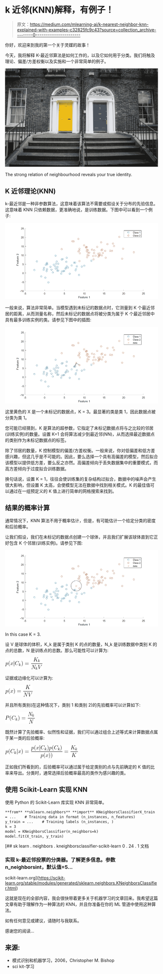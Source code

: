 # k 近邻(KNN)解释，有例子！

> 原文：<https://medium.com/mlearning-ai/k-nearest-neighbor-knn-explained-with-examples-c32825fc9c43?source=collection_archive---------0----------------------->

你好，欢迎来到我的第一个关于灵媒的故事！

今天，我将解释 K-最近邻算法是如何工作的，以及它如何用于分类。我们将触及理论、偏差/方差权衡以及实施和一个非常简单的例子。

![](img/0bbba9a8d4f99ebecc23ac909f968a28.png)

The strong relation of neighbourhood reveals your true identity.

## K 近邻理论(KNN)

k-最近邻是一种非参数算法，这意味着该算法不需要或假设关于分布的先验信息。这意味着 KNN 只依赖数据，更准确地说，是训练数据。下图中可以看到一个例子:

![](img/9602c3580b248790c7069b80363d883e.png)

一般来说，算法非常简单。当模型遇到未标记的数据点时，它测量到 K 个最近邻居的距离，从而测量名称，然后未标记的数据点将被分类为属于 K 个最近邻居中具有最多训练实例的类。请参见下图中的插图:

![](img/b5c5df4631f282b8cfc963635a615ac0.png)

这里黄色的 X 是一个未标记的数据点，K = 3。最显著的类是类 1，因此数据点被分类为类 1。

您可能已经猜到，K 是算法的超参数，它指定了未标记数据点将与之比较的邻居(训练实例)的数量。设置 K=1 会将算法减少到最近邻(NN)，从而选择最近数据点的类别作为未标记数据点的标签。

除了邻居的数量，K 控制模型的偏差/方差权衡。一般来说，你对低偏差和低方差感兴趣，但这几乎是不可能的。因此，要么选择一个具有高偏差的模型，然后拟合该模型以提供低方差，要么反之亦然。高偏差倾向于丢失数据集中的重要模式，而高方差倾向于过度拟合训练数据。

换句话说，设置 K = 1，往往会使训练集的复杂结构过拟合，数据中的噪声会产生很大影响，但设置 K 太高，会使模型无法在数据中找到相关模式。K 的最佳值可以通过在一组预定义的 K 值上进行简单的网格搜索来找到。

## 结果的概率计算

通常情况下，KNN 算法不用于概率估计，但是，有可能估计一个给定分类的密度和后验概率。

让我们假设，我们在未标记的数据点创建一个球体，并且我们扩展该球体直到它正好包含 K 个邻居(训练实例)。请参见下图:

![](img/a4925fa828668e8e0350dc5c4a2a7349.png)

In this case K = 3.

设 V 是球体的体积，K_k 是属于类别 K 的点的数量，N_k 是训练数据中类别 K 的点的总数，N 是训练点的总数。那么可能性可以计算为:

![](img/299cf332573cd6327f160168ff79af60.png)

证据或边缘化可以计算为:

![](img/9553fdbfb5f45fbe3058f353e816782d.png)

并且所有类别(在这种情况下，类别 1 和类别 2)的先验概率可以计算如下:

![](img/1b266bb623cedeae5ea171e77a30ae8e.png)

既然计算了先验概率、似然性和证据，我们可以通过组合上述等式来计算数据点属于某一类的后验概率:

![](img/524de35b66ed3de6057a68b1cdd56e61.png)

正如我们所看到的，后验概率可以通过属于给定类别的点与先前确定的 K 值的比率来导出。分类时，通常选择后验概率最高的类作为感兴趣的类。

## 使用 Scikit-Learn 实现 KNN

使用 Python 的 Scikit-Learn 库实现 KNN 非常简单。

```
**from** **sklearn.neighbors** **import** KNeighborsClassifierX_train = ...    # Training data in format (n_instances, n_features)
y_train = ...    # Training labels (n_instances, )
k = 3
model = KNeighborsClassifier(n_neighbors=k)
model.fit(X_train, y_train)
```

[](https://scikit-learn.org/stable/modules/generated/sklearn.neighbors.KNeighborsClassifier.html) [## sk learn . neighbors . kneighborsclassifier-scikit-learn 0 . 24 . 1 文档

### 实现 k-最近邻投票的分类器。了解更多信息。参数 n_neighborsint，默认值=5…

scikit-learn.org](https://scikit-learn.org/stable/modules/generated/sklearn.neighbors.KNeighborsClassifier.html) 

这就是现在的全部内容，我会很快带着更多关于机器学习的文章回来。我希望这篇文章有助于理解作为一种算法的 KNN，并且你准备在你的 ML 管道中使用这种算法。

如有任何意见或建议，请随时与我联系。

感谢您的阅读…

## 来源:

*   模式识别和机器学习，2006，Christopher M. Bishop
*   sci kit-学习